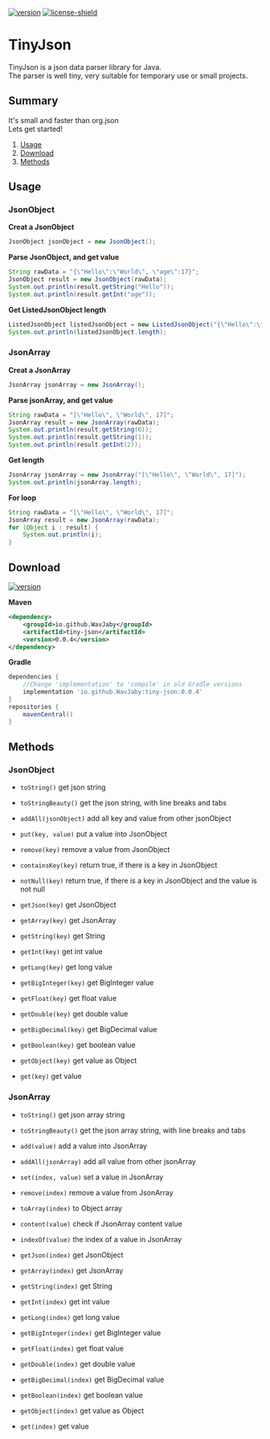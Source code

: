 [version]: https://shields.io/maven-metadata/v?metadataUrl=https://repo1.maven.org/maven2/io/github/WavJaby/tiny-json/maven-metadata.xml&color=informational&label=Download
[license-shield]: https://img.shields.io/badge/License-Apache%202.0-lightgrey.svg
[download]: #download
[license]: https://github.com/WavJaby/TinyJson/blob/master/LICENSE
[![version][]][download]
[![license-shield][]][license]

# TinyJson
TinyJson is a json data parser library for Java.\
The parser is well tiny, very suitable for temporary use or small projects.

## Summary
It's small and faster than org.json\
Lets get started!
1. [Usage](#Usage)
2. [Download](#Download)
3. [Methods](#Methods)

## Usage
### JsonObject
**Creat a JsonObject**
```java
JsonObject jsonObject = new JsonObject();
```
**Parse JsonObject, and get value**
```java
String rawData = "{\"Hello\":\"World\", \"age\":17}";
JsonObject result = new JsonObject(rawData);
System.out.println(result.getString("Hello"));
System.out.println(result.getInt("age"));
```
**Get ListedJsonObject length**
```java
ListedJsonObject listedJsonObject = new ListedJsonObject("{\"Hello\":\"World\"}");
System.out.println(listedJsonObject.length);
```
### JsonArray
**Creat a JsonArray**
```java
JsonArray jsonArray = new JsonArray();
```
**Parse jsonArray, and get value**
```java
String rawData = "[\"Hello\", \"World\", 17]";
JsonArray result = new JsonArray(rawData);
System.out.println(result.getString(0));
System.out.println(result.getString(1));
System.out.println(result.getInt(2));
```
**Get length**
```java
JsonArray jsonArray = new JsonArray("[\"Hello\", \"World\", 17]");
System.out.println(jsonArray.length);
```
**For loop**
```java
String rawData = "[\"Hello\", \"World\", 17]";
JsonArray result = new JsonArray(rawData);
for (Object i : result) {
    System.out.println(i);
}
```

## Download
[![version][]][download]

**Maven**
```xml
<dependency>
    <groupId>io.github.WavJaby</groupId>
    <artifactId>tiny-json</artifactId>
    <version>0.0.4</version>
</dependency>
```

**Gradle**
```gradle
dependencies {
    //Change 'implementation' to 'compile' in old Gradle versions
    implementation 'io.github.WavJaby:tiny-json:0.0.4'
}
repositories {
    mavenCentral()
}
```

## Methods
### JsonObject
- `toString()` get json string
- `toStringBeauty()` get the json string, with line breaks and tabs
- `addAll(jsonObject)` add all key and value from other jsonObject
- `put(key, value)` put a value into JsonObject
- `remove(key)` remove a value from JsonObject
- `containsKey(key)` return true, if there is a key in JsonObject
- `notNull(key)` return true, if there is a key in JsonObject and the value is not null

- `getJson(key)` get JsonObject
- `getArray(key)` get JsonArray
- `getString(key)` get String
- `getInt(key)` get int value
- `getLong(key)` get long value
- `getBigInteger(key)` get BigInteger value
- `getFloat(key)` get float value
- `getDouble(key)` get double value
- `getBigDecimal(key)` get BigDecimal value
- `getBoolean(key)` get boolean value
- `getObject(key)` get value as Object
- `get(key)` get value
### JsonArray
- `toString()` get json array string
- `toStringBeauty()` get the json array string, with line breaks and tabs
- `add(value)` add a value into JsonArray
- `addAll(jsonArray)` add all value from other jsonArray
- `set(index, value)` set a value in JsonArray
- `remove(index)` remove a value from JsonArray
- `toArray(index)` to Object array
- `content(value)` check if JsonArray content value
- `indexOf(value)` the index of a value in JsonArray 

- `getJson(index)` get JsonObject
- `getArray(index)` get JsonArray
- `getString(index)` get String
- `getInt(index)` get int value
- `getLong(index)` get long value
- `getBigInteger(index)` get BigInteger value
- `getFloat(index)` get float value
- `getDouble(index)` get double value
- `getBigDecimal(index)` get BigDecimal value
- `getBoolean(index)` get boolean value
- `getObject(index)` get value as Object
- `get(index)` get value
